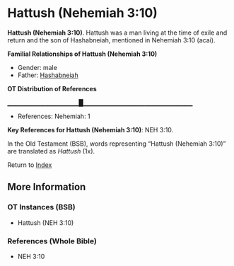 # Hattush (Nehemiah 3:10)
**Hattush (Nehemiah 3:10)**. 
Hattush was a man living at the time of exile and return and the son of Hashabneiah, mentioned in Nehemiah 3:10 (acai). 




**Familial Relationships of Hattush (Nehemiah 3:10)**


* Gender: male
* Father: [Hashabneiah](Hashabneiah.md)


**OT Distribution of References**

▁▁▁▁▁▁▁▁▁▁▁▁▁▁▁█▁▁▁▁▁▁▁▁▁▁▁▁▁▁▁▁▁▁▁▁▁▁▁
* References: Nehemiah: 1



**Key References for Hattush (Nehemiah 3:10)**: 
NEH 3:10. 


In the Old Testament (BSB), words representing “Hattush (Nehemiah 3:10)” are translated as 
*Hattush* (1x). 




Return to [Index](00-Index.md)

## More Information

### OT Instances (BSB)

* Hattush (NEH 3:10)



### References (Whole Bible)

* NEH 3:10



